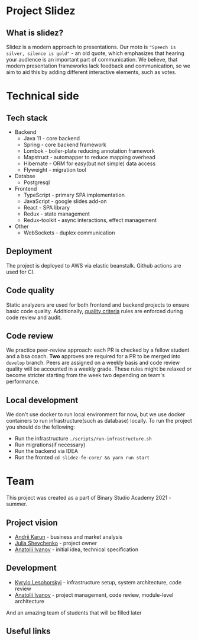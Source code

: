 # Project Slidez

## What is slidez?

Slidez is a modern approach to presentations. Our moto is `"Speech is silver, silence is gold"` - an old quote, which emphasizes that hearing your audience is an important part of communication. We believe, that modern presentation frameworks lack feedback and communication, so we aim to aid this by adding different interactive elements, such as votes.

# Technical side

## Tech stack

- Backend
    - Java 11 - core backend
    - Spring - core backend framework
    - Lombok - boiler-plate reducing annotation framework
    - Mapstruct - automapper to reduce mapping overhead
    - Hibernate - ORM for easy(but not simple) data access
    - Flyweight - migration tool
- Databse
    - Postgresql
- Frontend
    - TypeScript - primary SPA implementation
    - JavaScript - google slides add-on
    - React - SPA library
    - Redux - state management
    - Redux-toolkit - async interactions, effect management
- Other
    - WebSockets - duplex communication

## Deployment
The project is deployed to AWS via elastic beanstalk. Github actions are used for CI.

## Code quality
Static analyzers are used for both frontend and backend projects to ensure basic code quality. Additionally, [quality criteria]() rules are enforced during code review and audit.

## Code review
We practice peer-review approach: each PR is checked by a fellow student and a bsa coach. **Two** approves are required for a PR to be merged into `develop` branch. Peers are assigned on a weekly basis and code review quality will be accounted in a weekly grade. These rules might be relaxed or become stricter starting from the week two depending on team's performance.

## Local development
We don't use docker to run local environment for now, but we use docker containers to run infrastructure(such as database) locally. To run the project you should do the following:
- Run the infrastructure `./scripts/run-infrastructure.sh`
- Run migrations(if necessary)
- Run the backend via IDEA
- Run the fronted `cd slidez-fe-core/ && yarn run start` 

# Team

This project was created as a part of Binary Studio Academy 2021 - summer.

## Project vision

- [Andrii Karun]() - business and market analysis
- [Julia Shevchenko]() - project owner
- [Anatolii Ivanov]() - initial idea, technical specification

## Development
- [Kyrylo Lesohorskyi]() - infrastructure setup, system architecture, code review
- [Anatolii Ivanov]() - project management, code review, module-level architecture

And an amazing team of students that will be filled later

## Useful links
